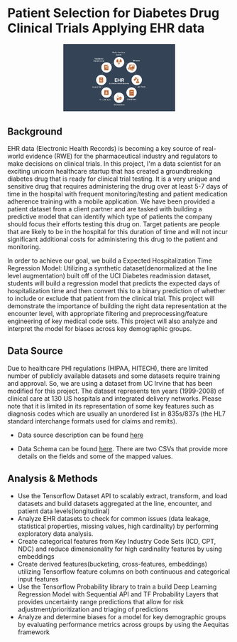 # Patient Selection for Diabetes Drug Clinical Trials Applying EHR data 
<div align="center">
  <img src="https://github.com/Ting-DS/EHR-Patient-Selection-for-Clinical-Trials/blob/main/EHR.jpg" width="50%">
</div>

## Background
EHR data (Electronic Health Records) is becoming a key source of real-world evidence (RWE) for the pharmaceutical industry and regulators to make decisions on clinical trials. In this project, I'm a data scientist for an exciting unicorn healthcare startup that has created a groundbreaking diabetes drug that is ready for clinical trial testing. It is a very unique and sensitive drug that requires administering the drug over at least 5-7 days of time in the hospital with frequent monitoring/testing and patient medication adherence training with a mobile application. We have been provided a patient dataset from a client partner and are tasked with building a predictive model that can identify which type of patients the company should focus their efforts testing this drug on. Target patients are people that are likely to be in the hospital for this duration of time and will not incur significant additional costs for administering this drug to the patient and monitoring.

In order to achieve our goal, we build a Expected Hospitalization Time Regression Model: Utilizing a synthetic dataset(denormalized at the line level augmentation) built off of the UCI Diabetes readmission dataset, students will build a regression model that predicts the expected days of hospitalization time and then convert this to a binary prediction of whether to include or exclude that patient from the clinical trial. This project will demonstrate the importance of building the right data representation at the encounter level, with appropriate filtering and preprocessing/feature engineering of key medical code sets. This project will also analyze and interpret the model for biases across key demographic groups.

## Data Source

Due to healthcare PHI regulations (HIPAA, HITECH), there are limited number of publicly available datasets and some datasets require training and approval. So, we are using a dataset from UC Irvine that has been modified for this project. The dataset represents ten years (1999-2008) of clinical care at 130 US hospitals and integrated delivery networks. Please note that it is limited in its representation of some key features such as diagnosis codes which are usually an unordered list in 835s/837s (the HL7 standard interchange formats used for claims and remits).

 - Data source description can be found [here](https://archive.ics.uci.edu/dataset/296/diabetes+130-us+hospitals+for+years+1999-2008)

 - Data Schema can be found [here](https://github.com/udacity/nd320-c1-emr-data-starter/tree/master/project/data_schema_references). There are two CSVs that provide more details on the fields and some of the mapped values.

## Analysis & Methods
 - Use the Tensorflow Dataset API to scalably extract, transform, and load datasets and build datasets aggregated at the line, encounter, and patient data levels(longitudinal)
 - Analyze EHR datasets to check for common issues (data leakage, statistical properties, missing values, high cardinality) by performing exploratory data analysis.
 - Create categorical features from Key Industry Code Sets (ICD, CPT, NDC) and reduce dimensionality for high cardinality features by using embeddings
 - Create derived features(bucketing, cross-features, embeddings) utilizing Tensorflow feature columns on both continuous and categorical input features
 - Use the Tensorflow Probability library to train a build Deep Learning Regression Model with Sequential API and TF Probability Layers that provides uncertainty range predictions that allow for risk adjustment/prioritization and triaging of predictions
 - Analyze and determine biases for a model for key demographic groups by evaluating performance metrics across groups by using the Aequitas framework



